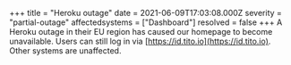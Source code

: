 +++
title = "Heroku outage"
date = 2021-06-09T17:03:08.000Z
severity = "partial-outage"
affectedsystems = ["Dashboard"]
resolved = false
+++
A Heroku outage in their EU region has caused our homepage to become unavailable. Users can still log in via [https://id.tito.io](https://id.tito.io). Other systems are unaffected.